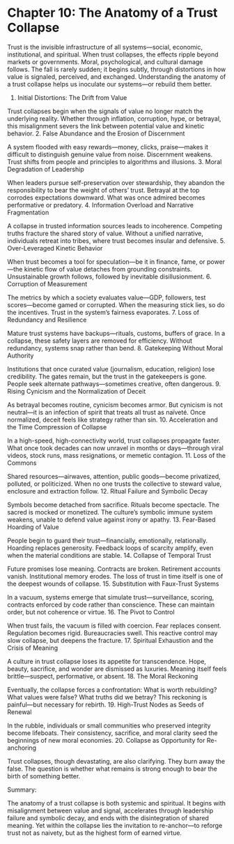 # Chapter 10: The Anatomy of a Trust Collapse

Trust is the invisible infrastructure of all systems—social, economic, institutional, and spiritual. When trust collapses, the effects ripple beyond markets or governments. Moral, psychological, and cultural damage follows. The fall is rarely sudden; it begins subtly, through distortions in how value is signaled, perceived, and exchanged. Understanding the anatomy of a trust collapse helps us inoculate our systems—or rebuild them better.
1. Initial Distortions: The Drift from Value

Trust collapses begin when the signals of value no longer match the underlying reality. Whether through inflation, corruption, hype, or betrayal, this misalignment severs the link between potential value and kinetic behavior.
2. False Abundance and the Erosion of Discernment

A system flooded with easy rewards—money, clicks, praise—makes it difficult to distinguish genuine value from noise. Discernment weakens. Trust shifts from people and principles to algorithms and illusions.
3. Moral Degradation of Leadership

When leaders pursue self-preservation over stewardship, they abandon the responsibility to bear the weight of others’ trust. Betrayal at the top corrodes expectations downward. What was once admired becomes performative or predatory.
4. Information Overload and Narrative Fragmentation

A collapse in trusted information sources leads to incoherence. Competing truths fracture the shared story of value. Without a unified narrative, individuals retreat into tribes, where trust becomes insular and defensive.
5. Over-Leveraged Kinetic Behavior

When trust becomes a tool for speculation—be it in finance, fame, or power—the kinetic flow of value detaches from grounding constraints. Unsustainable growth follows, followed by inevitable disillusionment.
6. Corruption of Measurement

The metrics by which a society evaluates value—GDP, followers, test scores—become gamed or corrupted. When the measuring stick lies, so do the incentives. Trust in the system’s fairness evaporates.
7. Loss of Redundancy and Resilience

Mature trust systems have backups—rituals, customs, buffers of grace. In a collapse, these safety layers are removed for efficiency. Without redundancy, systems snap rather than bend.
8. Gatekeeping Without Moral Authority

Institutions that once curated value (journalism, education, religion) lose credibility. The gates remain, but the trust in the gatekeepers is gone. People seek alternate pathways—sometimes creative, often dangerous.
9. Rising Cynicism and the Normalization of Deceit

As betrayal becomes routine, cynicism becomes armor. But cynicism is not neutral—it is an infection of spirit that treats all trust as naïveté. Once normalized, deceit feels like strategy rather than sin.
10. Acceleration and the Time Compression of Collapse

In a high-speed, high-connectivity world, trust collapses propagate faster. What once took decades can now unravel in months or days—through viral videos, stock runs, mass resignations, or memetic contagion.
11. Loss of the Commons

Shared resources—airwaves, attention, public goods—become privatized, polluted, or politicized. When no one trusts the collective to steward value, enclosure and extraction follow.
12. Ritual Failure and Symbolic Decay

Symbols become detached from sacrifice. Rituals become spectacle. The sacred is mocked or monetized. The culture’s symbolic immune system weakens, unable to defend value against irony or apathy.
13. Fear-Based Hoarding of Value

People begin to guard their trust—financially, emotionally, relationally. Hoarding replaces generosity. Feedback loops of scarcity amplify, even when the material conditions are stable.
14. Collapse of Temporal Trust

Future promises lose meaning. Contracts are broken. Retirement accounts vanish. Institutional memory erodes. The loss of trust in time itself is one of the deepest wounds of collapse.
15. Substitution with Faux-Trust Systems

In a vacuum, systems emerge that simulate trust—surveillance, scoring, contracts enforced by code rather than conscience. These can maintain order, but not coherence or virtue.
16. The Pivot to Control

When trust fails, the vacuum is filled with coercion. Fear replaces consent. Regulation becomes rigid. Bureaucracies swell. This reactive control may slow collapse, but deepens the fracture.
17. Spiritual Exhaustion and the Crisis of Meaning

A culture in trust collapse loses its appetite for transcendence. Hope, beauty, sacrifice, and wonder are dismissed as luxuries. Meaning itself feels brittle—suspect, performative, or absent.
18. The Moral Reckoning

Eventually, the collapse forces a confrontation: What is worth rebuilding? What values were false? What truths did we betray? This reckoning is painful—but necessary for rebirth.
19. High-Trust Nodes as Seeds of Renewal

In the rubble, individuals or small communities who preserved integrity become lifeboats. Their consistency, sacrifice, and moral clarity seed the beginnings of new moral economies.
20. Collapse as Opportunity for Re-anchoring

Trust collapses, though devastating, are also clarifying. They burn away the false. The question is whether what remains is strong enough to bear the birth of something better.

Summary:

The anatomy of a trust collapse is both systemic and spiritual. It begins with misalignment between value and signal, accelerates through leadership failure and symbolic decay, and ends with the disintegration of shared meaning. Yet within the collapse lies the invitation to re-anchor—to reforge trust not as naivety, but as the highest form of earned virtue.
